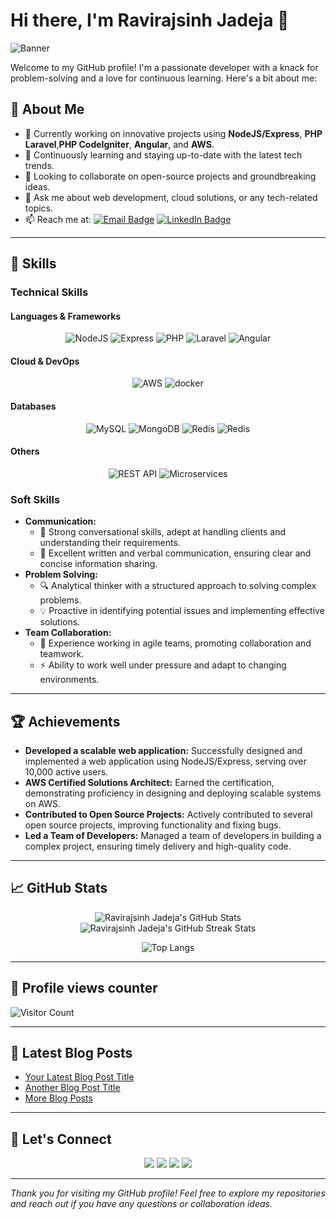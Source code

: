# Hi there, I'm Ravirajsinh Jadeja 👋

![Banner](https://your-banner-image-link.com)

Welcome to my GitHub profile! I'm a passionate developer with a knack for problem-solving and a love for continuous learning. Here's a bit about me:

## 🚀 About Me

- 🔭 Currently working on innovative projects using **NodeJS/Express**, **PHP Laravel**,**PHP CodeIgniter**, **Angular**, and **AWS**.
- 🌱 Continuously learning and staying up-to-date with the latest tech trends.
- 👯 Looking to collaborate on open-source projects and groundbreaking ideas.
- 💬 Ask me about web development, cloud solutions, or any tech-related topics.
- 📫 Reach me at: [![Email Badge](https://img.shields.io/badge/Email-YourEmail-red)](mailto:rjadeja633@rku.ac.in) [![LinkedIn Badge](https://img.shields.io/badge/-LinkedIn-blue?style=flat&logo=Linkedin&logoColor=white)]([[https://www.linkedin.com/in/yourprofile](https://www.linkedin.com/in/ravirajsinh-jadeja-a561ba214)])

---

## 💼 Skills

### Technical Skills

#### Languages & Frameworks
<p align="center">
  <img src="https://skillicons.dev/icons?i=nodejs" alt="NodeJS" />
  <img src="https://skillicons.dev/icons?i=express" alt="Express" />
  <img src="https://skillicons.dev/icons?i=php" alt="PHP" />
  <img src="https://skillicons.dev/icons?i=laravel" alt="Laravel" />
  <img src="https://skillicons.dev/icons?i=angular" alt="Angular" />
</p>

#### Cloud & DevOps
<p align="center">
  <img src="https://skillicons.dev/icons?i=aws" alt="AWS" />
  <img src="https://skillicons.dev/icons?i=docker" alt="docker" />
</p>

#### Databases
<p align="center">
  <img src="https://skillicons.dev/icons?i=mysql" alt="MySQL" />
  <img src="https://skillicons.dev/icons?i=mongodb" alt="MongoDB" />
  <img src="https://skillicons.dev/icons?i=redis" alt="Redis" />
  <img src="https://skillicons.dev/icons?i=apigee" alt="Redis" />
</p>

#### Others
<p align="center">
  <img src="https://img.shields.io/badge/REST%20API-FF6F00?style=for-the-badge&logo=apigee&logoColor=white" alt="REST API" />
  <img src="https://img.shields.io/badge/Microservices-29a3a3?style=for-the-badge&logo=microgenetics&logoColor=white" alt="Microservices" />
</p>

### Soft Skills

- **Communication:**
  - 💬 Strong conversational skills, adept at handling clients and understanding their requirements.
  - 📝 Excellent written and verbal communication, ensuring clear and concise information sharing.
- **Problem Solving:**
  - 🔍 Analytical thinker with a structured approach to solving complex problems.
  - 💡 Proactive in identifying potential issues and implementing effective solutions.
- **Team Collaboration:**
  - 🤝 Experience working in agile teams, promoting collaboration and teamwork.
  - ⚡ Ability to work well under pressure and adapt to changing environments.

---

## 🏆 Achievements

- **Developed a scalable web application:** Successfully designed and implemented a web application using NodeJS/Express, serving over 10,000 active users.
- **AWS Certified Solutions Architect:** Earned the certification, demonstrating proficiency in designing and deploying scalable systems on AWS.
- **Contributed to Open Source Projects:** Actively contributed to several open source projects, improving functionality and fixing bugs.
- **Led a Team of Developers:** Managed a team of developers in building a complex project, ensuring timely delivery and high-quality code.

---

## 📈 GitHub Stats

<p align="center">
  <img src="https://github-readme-stats.vercel.app/api?username=rjadeja633&show_icons=true&theme=radical" alt="Ravirajsinh Jadeja's GitHub Stats" />
  <img src="https://github-readme-streak-stats.herokuapp.com/?user=rjadeja633&theme=radical" alt="Ravirajsinh Jadeja's GitHub Streak Stats" />
</p>

<p align="center">
  <img src="https://github-readme-stats.vercel.app/api/top-langs/?username=rjadeja633&layout=compact&theme=radical" alt="Top Langs" />
  
</p>

---

## 👀 Profile views counter
![Visitor Count](https://profile-counter.glitch.me/{rjadeja633}/count.svg)

---

## 📝 Latest Blog Posts

- [Your Latest Blog Post Title](https://yourblog.com/latest-post)
- [Another Blog Post Title](https://yourblog.com/another-post)
- [More Blog Posts](https://yourblog.com)

---

## 🤝 Let's Connect

<p align="center">
  <a href="https://www.linkedin.com/in/ravirajsinh-jadeja-a561ba214"><img src="https://img.shields.io/badge/-LinkedIn-blue?style=for-the-badge&logo=Linkedin&logoColor=white"></a>
  <a href="https://twitter.com/yourhandle"><img src="https://img.shields.io/badge/-Twitter-blue?style=for-the-badge&logo=twitter&logoColor=white"></a>
  <a href="https://yourwebsite.com"><img src="https://img.shields.io/badge/Website-0078D4?style=for-the-badge&logo=google-chrome&logoColor=white"></a>
  <a href="mailto:rjadeja633@rku.ac.in"><img src="https://img.shields.io/badge/Email-D14836?style=for-the-badge&logo=gmail&logoColor=white"></a>
</p>

---

*Thank you for visiting my GitHub profile! Feel free to explore my repositories and reach out if you have any questions or collaboration ideas.*

